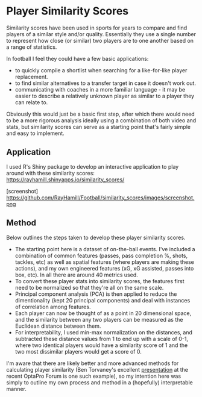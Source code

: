# Player Similarity Scores

Similarity scores have been used in sports for years to compare and find players of a similar style and/or quality. Essentially they use a single number to represent how close (or similar) two players are to one another based on a range of statistics.

In football I feel they could have a few basic applications:
* to quickly compile a shortlist when searching for a like-for-like player replacement.
* to find similar alternatives to a transfer target in case it doesn't work out.
* communicating with coaches in a more familiar language - it may be easier to describe a relatively unknown player as similar to a player they can relate to.

Obviously this would just be a basic first step, after which there would need to be a more rigorous analysis ideally using a combination of both video and stats, but similarity scores can serve as a starting point that's fairly simple and easy to implement. 

## Application

I used R's Shiny package to develop an interactive application to play around with these similarity scores: https://rayhamill.shinyapps.io/similarity_scores/

[screenshot] https://github.com/RayHamill/Football/similarity_scores/images/screenshot.png

## Method
Below outlines the steps taken to develop these player similarity scores.

* The starting point here is a dataset of on-the-ball events. I've included a combination of common features (passes, pass completion %, shots, tackles, etc) as well as spatial features (where players are making these actions), and my own engineered features (xG, xG assisted, passes into box, etc). In all there are around 40 metrics used.
* To convert these player stats into similarity scores, the features first need to be normalized so that they're all on the same scale.
* Principal component analysis (PCA) is then applied to reduce the dimentionality (kept 20 principal components) and deal with instances of correlation among features.
* Each player can now be thought of as a point in 20 dimensional space, and the similarity between any two players can be measured as the Euclidean distance between them.
* For interpretability, I used min-max normalization on the distances, and subtracted these distance values from 1 to end up with a scale of 0-1, where two identical players would have a similarity score of 1 and the two most dissimilar players would get a score of 0.

I'm aware that there are likely better and more advanced methods for calculating player similarity (Ben Torvaney's excellent [presentation](https://www.youtube.com/watch?v=t1y5incr5Gw) at the recent OptaPro Forum is one such example), so my intention here was simply to outline my own process and method in a (hopefully) interpretable manner. 

